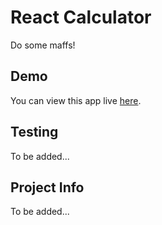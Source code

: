 # React Calculator

Do some maffs!
## Demo

You can view this app live [here](https://jp-react-calculator.netlify.app).

## Testing

To be added...

## Project Info

To be added...

